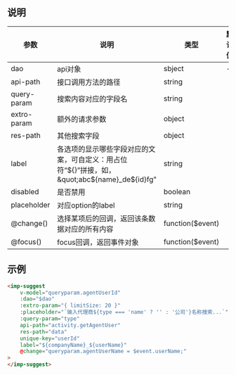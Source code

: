 ## 说明
| 参数 | 说明 | 类型 | 默认值 |
| ---- | ---- | ---- | ------ |
| dao     | api对象     | sbject     |  -     |
| api-path     |   接口调用方法的路径   |   string   |        |
| query-param    |   搜索内容对应的字段名   |    string  |        |
| extro-param   |   额外的请求参数   |   object   |        |
| res-path   |    其他搜索字段  |     object |        |
| label   | 各选项的显示哪些字段对应的文案，可自定义：用占位符“${}”拼接，如，&quot;abc${name}_de${id}fg&quot;     |   string   |        |
| disabled    |  是否禁用    |    boolean  |        |
| placeholder   |   对应option的label   |   string   |        |
| @change()   |  选择某项后的回调，返回该条数据对应的所有内容    |  function($event)    |        |
| @focus()  | focus回调，返回事件对象     |   function($event)   |        |

## 示例
```html
<imp-suggest
    v-model="queryparam.agentUserId"
    :dao="$dao"
    :extro-param="{ limitSize: 20 }"
    :placeholder="`输入代理商${type === 'name' ? '' : '公司'}名称搜索...`"
    :query-param="type"
    api-path="activity.getAgentUser"
    res-path="data"
    unique-key="userId"
    label="${companyName}_${userName}"
    @change="queryparam.agentUserName = $event.userName;"
>
</imp-suggest>
```



